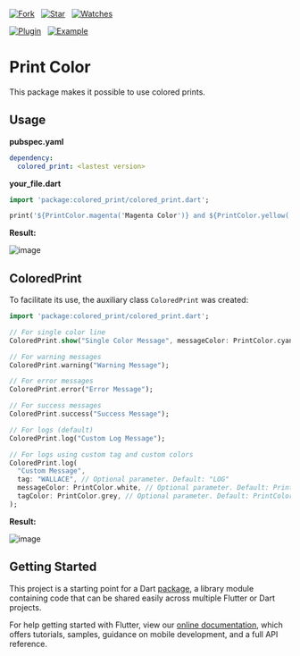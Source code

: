 [![Fork](https://img.shields.io/github/forks/davidsdearaujo/colored_print?style=social)](https://github.com/davidsdearaujo/colored_print/fork) &nbsp; [![Star](https://img.shields.io/github/stars/davidsdearaujo/colored_print?style=social)](https://github.com/davidsdearaujo/colored_print/stargazers) &nbsp; [![Watches](https://img.shields.io/github/watchers/davidsdearaujo/colored_print?style=social)](https://github.com/davidsdearaujo/colored_print/) 

[![Plugin](https://img.shields.io/badge/library-pub.dev-blue)](https://pub.dev/packages/colored_print) &nbsp; [![Example](https://img.shields.io/badge/example-ex-success)](https://pub.dev/packages/colored_print#-example-tab-)

# Print Color

This package makes it possible to use colored prints.

## Usage
**pubspec.yaml**
```yaml
dependency:
  colored_print: <lastest version>
```

**your_file.dart**
```dart
import 'package:colored_print/colored_print.dart';

print('${PrintColor.magenta('Magenta Color')} and ${PrintColor.yellow('Yellow Color')}');
```
**Result:**

![image](https://user-images.githubusercontent.com/16373553/112857752-8b7ad600-9087-11eb-8a55-89cbf6a825e4.png)

## ColoredPrint
To facilitate its use, the auxiliary class `ColoredPrint` was created:
```dart
import 'package:colored_print/colored_print.dart';

// For single color line
ColoredPrint.show("Single Color Message", messageColor: PrintColor.cyan);

// For warning messages
ColoredPrint.warning("Warning Message");

// For error messages
ColoredPrint.error("Error Message");

// For success messages
ColoredPrint.success("Success Message");

// For logs (default)
ColoredPrint.log("Custom Log Message");

// For logs using custom tag and custom colors
ColoredPrint.log(
  "Custom Message",
  tag: "WALLACE", // Optional parameter. Default: "LOG"
  messageColor: PrintColor.white, // Optional parameter. Default: PrintColor.yellow
  tagColor: PrintColor.grey, // Optional parameter. Default: PrintColor.grey
);
```

**Result:**

![image](https://user-images.githubusercontent.com/16373553/112857975-cc72ea80-9087-11eb-9bc5-9073827a68c9.png)

## Getting Started

This project is a starting point for a Dart
[package](https://flutter.dev/developing-packages/),
a library module containing code that can be shared easily across
multiple Flutter or Dart projects.

For help getting started with Flutter, view our 
[online documentation](https://flutter.dev/docs), which offers tutorials, 
samples, guidance on mobile development, and a full API reference.
